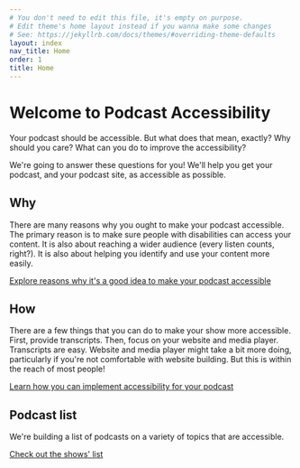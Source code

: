 ```yaml
---
# You don't need to edit this file, it's empty on purpose.
# Edit theme's home layout instead if you wanna make some changes
# See: https://jekyllrb.com/docs/themes/#overriding-theme-defaults
layout: index
nav_title: Home
order: 1
title: Home
---
```


# Welcome to Podcast Accessibility

Your podcast should be accessible. But what does that mean, exactly? Why should you care? What can you do to improve the accessibility? 

We're going to answer these questions for you! We'll help you get your podcast, and your podcast site, as accessible as possible.

## Why

There are many reasons why you ought to make your podcast accessible. The primary reason is to make sure people with disabilities can access your content. It is also about reaching a wider audience (every listen counts, right?). It is also about helping you identify and use your content more easily. 

[Explore reasons why it's a good idea to make your podcast accessible](http://podcast-accessibility.com/why)

## How

There are a few things that you can do to make your show more accessible. First, provide transcripts. Then, focus on your website and media player. Transcripts are easy. Website and media player might take a bit more doing, particularly if you're not comfortable with website building. But this is within the reach of most people!

[Learn how you can implement accessibility for your podcast](http://podcast-accessibility.com/how)

## Podcast list

We're building a list of podcasts on a variety of topics that are accessible. 

[Check out the shows' list](http://podcast-accessibility.com/directory/)
